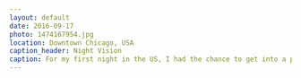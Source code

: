 ```yaml
---
layout: default
date: 2016-09-17
photo: 1474167954.jpg
location: Downtown Chicago, USA
caption_header: Night Vision
caption: For my first night in the US, I had the chance to get into a private car and reach that amazing view point of the city with my friend Mark.
---
```

